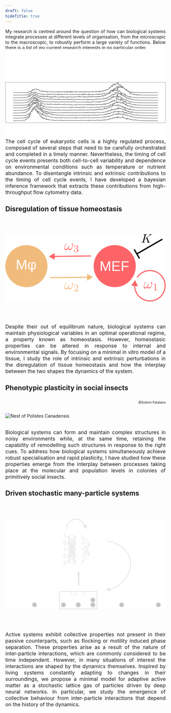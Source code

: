 ```yaml
---
draft: false
hideTitle: true
---
```

<p style='text-align:justify'>My research is centred around the question of how can biological systems integrate processes at different levels of organisation, from the microscopic to the macroscopic, to robustly perform a large variety of functions. Below there is a list of my current research interests in no particular order.</p>

## Multiscale control of cell-cycle dynamics
<img src="/images/FACS_webpage.png" alt="FACS profiles yeast" style="width:625px; margin-bottom:-75px; margin-top:-75px"/>
<p style="text-align:justify; font-size:16px">The cell cycle of eukaryotic cells is a highly regulated process, composed of several steps that need to be carefully orchestrated and completed in a timely manner. Nevertheless, the timing of cell cycle events presents both cell-to-cell variability and dependence on environmental conditions such as temperature or nutrient abundance. To disentangle intrinsic and extrinsic contributions to the timing of cell cycle events, I have developed a bayesian inference framework that extracts these contributions from high-throughput flow cytometry data.</p>

## Disregulation of tissue homeostasis
<img src="/images/Cell_cartoon.png" alt="Two cell-type circuit" style="width:625px; margin-bottom:50px; margin-top:50px"/>
<p style="text-align:justify; font-size:16px">Despite their out of equilibrum nature, biological systems can maintain physiological variables in an optimal operational regime, a property known as homeostasis. However, homeostasic properties can be altered in response to internal and environmental signals. By focusing on a minimal in vitro model of a tissue, I study the role of intrinsic and extrinsic perturbations in the disregulation of tissue homeostasis and how the interplay between the two shapes the dynamics of the system.</p>

## Phenotypic plasticity in social insects
<img src="/images/Wasps.png" alt="Nest of Polistes Canadensis" style="width:625px; height:275px; margin-top:50px;"/>
<p style="text-align:justify; font-size:10px; float:right">@Solenn Patalano</p>
<br><br>
<p style="text-align:justify; font-size:16px">Biological systems can form and maintain complex structures in noisy environments while, at the same time, retaining the capability of remodelling such structures in response to the right cues. To address how biological systems simultaneously achieve robust specialisation and rapid plasticity, I have studied how these properties emerge from the interplay between processes taking place at the molecular and population levels in colonies of primitively social insects.</p>

## Driven stochastic many-particle systems
<img src="/images/Smarticles.png" alt="Smarticles cartoon" style="width:625px; margin-top:50px; margin-bottom:50px;"/>
<p style="text-align:justify; font-size:16px">
Active systems exhibit collective properties not present in their passive counterparts, such as flocking or motility induced phase separation. These properties arise as a result of the nature of inter-particle interactions, which are commonly considered to be time independent. However, in many situations of interest the interactions are shaped by the dynamics themselves. Inspired by living systems constantly adapting to changes in their surroundings, we propose a minimal model for adaptive active matter as a stochastic lattice gas of particles driven by deep neural networks. In particular, we study the emergence of collective behaviour from inter-particle interactions that depend on the history of the dynamics.</p>
